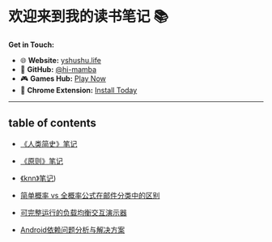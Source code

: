 
# 欢迎来到我的读书笔记 📚

**Get in Touch:**
- 🌐 **Website:** [yshushu.life](http://yshushu.life)
- 💼 **GitHub:** [@hi-mamba](https://github.com/hi-mamba)
- 🎮 **Games Hub:** [Play Now](http://yshushu.life/games)
- 📱 **Chrome Extension:** [Install Today](https://chromewebstore.google.com/detail/%E6%99%BA%E8%83%BD%E7%AC%94%E8%AE%B0%E5%8A%A9%E6%89%8B/koagmdbgenccmabaafpnfimepblcbpmc)

--- 
## table of contents
- [《人类简史》笔记](./notes/sapiens.md)
- [《原则》笔记](./notes/principles.md)
- [《knn》笔记](./notes/knn_normalization.html))

- [简单概率 vs 全概率公式在邮件分类中的区别](./notes/简单概率%20vs%20全概率公式在邮件分类中的区别.html)
- [可完整运行的负载均衡交互演示器](./notes/可完整运行的负载均衡交互演示器.html)
- [Android依赖问题分析与解决方案](./notes/Android依赖问题分析与解决方案.html)
